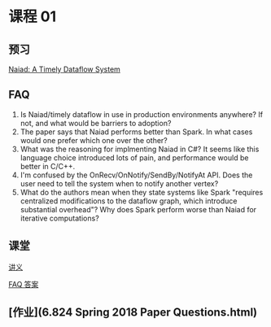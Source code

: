 # 课程 01

## 预习

[Naiad: A Timely Dataflow System](naiad_cropped.pdf)

## FAQ

1. Is Naiad/timely dataflow in use in production environments anywhere? If not, and what would be barriers to adoption?
1. The paper says that Naiad performs better than Spark. In what cases would one prefer which one over the other?
1. What was the reasoning for implmenting Naiad in C#? It seems like this language choice introduced lots of pain, and performance would be better in C/C++.
1. I'm confused by the OnRecv/OnNotify/SendBy/NotifyAt API. Does the user need to tell the system when to notify another vertex?
1. What do the authors mean when they state systems like Spark "requires centralized modifications to the dataflow graph, which introduce substantial overhead"? Why does Spark perform worse than Naiad for iterative computations?

## 课堂

[讲义](l-naiad.txt)

[FAQ 答案](naiad-faq.txt)

## [作业](6.824 Spring 2018 Paper Questions.html)
